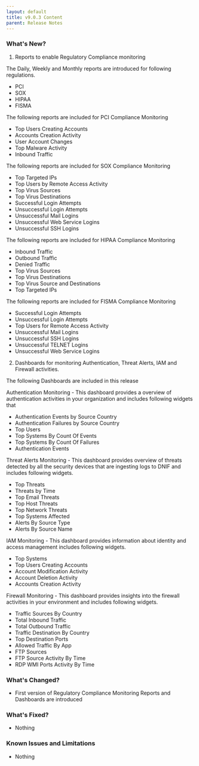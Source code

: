```yaml
---
layout: default
title: v9.0.3 Content
parent: Release Notes
---
```


### What's New?
1. Reports to enable Regulatory Compliance monitoring  

The Daily, Weekly and Monthly reports are introduced for following regulations.
- PCI
- SOX
- HIPAA
- FISMA 

The following reports are included for PCI Compliance Monitoring
- Top Users Creating Accounts
- Accounts Creation Activity
- User Account Changes
- Top Malware Activity 
- Inbound Traffic
 
The following reports are included for SOX Compliance Monitoring
- Top Targeted IPs
- Top Users by Remote Access Activity
- Top Virus Sources
- Top Virus Destinations
- Successful Login Attempts
- Unsuccessful Login Attempts
- Unsuccessful Mail Logins
- Unsuccessful Web Service Logins
- Unsuccessful SSH Logins
 
The following reports are included for HIPAA Compliance Monitoring
- Inbound Traffic
- Outbound Traffic
- Denied Traffic
- Top Virus Sources
- Top Virus Destinations
- Top Virus Source and Destinations
- Top Targeted IPs
 
The following reports are included for FISMA Compliance Monitoring
- Successful Login Attempts
- Unsuccessful Login Attempts
- Top Users for Remote Access Activity
- Unsuccessful Mail Logins
- Unsuccessful SSH Logins
- Unsuccessful TELNET Logins
 - Unsuccessful Web Service Logins

2. Dashboards for monitoring Authentication, Threat Alerts, IAM and Firewall activities.

The following Dashboards are included in this release

Authentication Monitoring - This dashboard provides a overview of authentication activities in your organization and includes following widgets that
- Authentication Events by Source Country
- Authentication Failures by Source Country
- Top Users
- Top Systems By Count Of Events
- Top Systems By Count Of Failures
- Authentication Events
 
Threat Alerts Monitoring - This dashboard provides overview of threats detected by all the security devices that are ingesting logs to DNIF and includes following widgets.
- Top Threats
- Threats by Time
- Top Email Threats 
- Top Host Threats
- Top Network Threats
- Top Systems Affected
- Alerts By Source Type
- Alerts By Source Name
 
IAM Monitoring - This dashboard provides information about identity and access management includes following widgets.
- Top Systems
- Top Users Creating Accounts
- Account Modification Activity
- Account Deletion Activity
- Accounts Creation Activity
 
Firewall Monitoring - This dashboard provides insights into the firewall activities in your environment and includes following widgets.
- Traffic Sources By Country
- Total Inbound Traffic
- Total Outbound Traffic
- Traffic Destination By Country
- Top Destination Ports
- Allowed Traffic By App
- FTP Sources
- FTP Source Activity By Time
- RDP WMI Ports Activity By Time

### What's Changed?
- First version of Regulatory Compliance Monitoring Reports and Dashboards are introduced

### What's Fixed?
- Nothing

### Known Issues and Limitations
- Nothing
